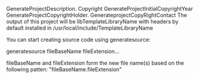 GenerateProjectDescription.
Copyright GenerateProjectInitialCopyrightYear GenerateProjectCopyrightHolder.
GenerateprojectCopyRightContact
The output of this project will be libTemplateLibraryName with 
headers by default installed in /usr/local/include/TemplateLibraryName

You can start creating source code using generatesource:

generatesource fileBaseName fileExtension...

fileBaseName and fileExtension form the new file name(s) based on the following patten:
		"fileBaseName.fileExtension"
